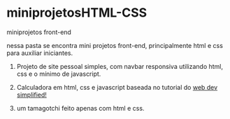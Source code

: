 # miniprojetosHTML-CSS
miniprojetos front-end

nessa pasta se encontra mini projetos front-end, principalmente html e css para auxiliar iniciantes. 

1. Projeto de site pessoal simples, com navbar responsiva utilizando html, css e o mínimo de javascript. 

2. Calculadora em html, css e javascript baseada no tutorial do [web dev simplified!](https://www.youtube.com/watch?v=j59qQ7YWLxw)

3. um tamagotchi feito apenas com html e css. 

